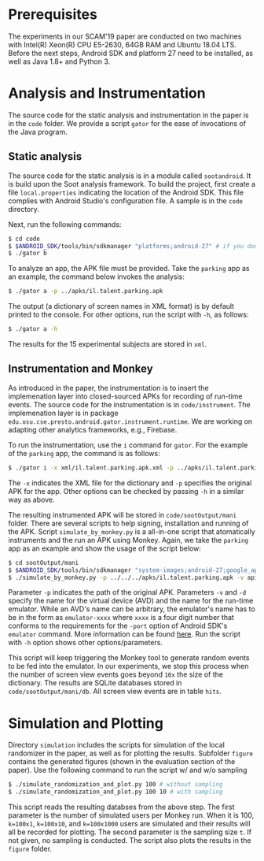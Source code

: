 # Prerequisites

The experiments in our SCAM'19 paper are conducted on two machines
with Intel(R) Xeon(R) CPU E5-2630, 64GB RAM and Ubuntu 18.04 LTS.
Before the next steps, Android SDK and platform 27 need to be
installed, as well as Java 1.8+ and Python 3.

# Analysis and Instrumentation

The source code for the static analysis and instrumentation in the
paper is in the `code` folder.  We provide a script `gator` for the
ease of invocations of the Java program. 

## Static analysis

The source code for the static analysis is in a module called
`sootandroid`. It is build upon the Soot analysis framework.  To
build the project, first create a file `local.properties` indicating
the location of the Android SDK. This file complies with Android
Studio's configuration file. A sample is in the `code` directory.

Next, run the following commands:

```bash
$ cd code
$ $ANDROID_SDK/tools/bin/sdkmanager "platforms;android-27" # if you don't have it installed
$ ./gator b
```

To analyze an app, the APK file must be provided. Take the `parking`
app as an example, the command below invokes the analysis:

```bash
$ ./gator a -p ../apks/il.talent.parking.apk
```

The output (a dictionary of screen names in XML format) is by default
printed to the console. For other options, run the script with `-h`,
as follows:

```bash
$ ./gator a -h
```

The results for the 15 experimental subjects are stored in `xml`.

## Instrumentation and Monkey

As introduced in the paper, the instrumentation is to insert the
implemenation layer into closed-sourced APKs for recording of
run-time events. The source code for the instrumentation is in
`code/instrument`.  The implemenation layer is in package
`edu.osu.cse.presto.android.gator.instrument.runtime`.  We are
working on adapting other analytics frameworks, e.g., Firebase.

To run the instrumentation, use the `i` command for `gator`.  For the
example of the `parking` app, the command is as follows:

```bash
$ ./gator i -x xml/il.talent.parking.apk.xml -p ../apks/il.talent.parking.apk
```

The `-x` indicates the XML file for the dictionary and `-p` specifies
the original APK for the app.  Other options can be checked by
passing `-h` in a similar way as above.

The resulting instrumented APK will be stored in
`code/sootOutput/mani` folder.  There are several scripts to help
signing, installation and running of the APK. Script
`simulate_by_monkey.py` is a all-in-one script that atomatically
instruments and the run an APK using Monkey. Again, we take the
`parking` app as an example and show the usage of the script below:

```bash
$ cd sootOutput/mani
$ $ANDROID_SDK/tools/bin/sdkmanager "system-images;android-27;google_apis;x86" # if you don't have it installed
$ ./simulate_by_monkey.py -p ../../../apks/il.talent.parking.apk -v api_27_0 -d emulator-5554
```

Parameter `-p` indicates the path of the original APK. Parameters
`-v` and `-d` specify the name for the virtual device (AVD) and the
name for the run-time emulator. While an AVD's name can be arbitrary,
the emulator's name has to be in the form as `emulator-xxxx` where
`xxxx` is a four digit number that conforms to the requirements for
the `-port` option of Android SDK's `emulator` command. More
information can be found
[here](https://developer.android.com/studio/run/emulator-commandline).
Run the script with `-h` option shows other options/parameters.

This script will keep triggering the Monkey tool to generate random
events to be fed into the emulator. In our experiments, we stop this
process when the number of screen view events goes beyond `10x` the
size of the dictionary. The results are SQLite databases stored in
`code/sootOutput/mani/db`. All screen view events are in table
`hits`.


# Simulation and Plotting

Directory `simulation` includes the scripts for simulation of the
local randomizer in the paper, as well as for plotting the results.
Subfolder `figure` contains the generated figures (shown in the
evaluation section of the paper).  Use the following command to run
the script w/ and w/o sampling

```bash
$ ./simulate_randomization_and_plot.py 100 # without sampling
$ ./simulate_randomization_and_plot.py 100 10 # with sampling
```

This script reads the resulting databses from the above step.  The
first parameter is the number of simulated users per Monkey run.
When it is 100, `k=100x1`, `k=100x10`, and `k=100x1000` users are
simulated and their results will all be recorded for plotting. The
second parameter is the sampling size `t`. If not given, no sampling
is conducted.  The script also plots the results in the `figure`
folder.

